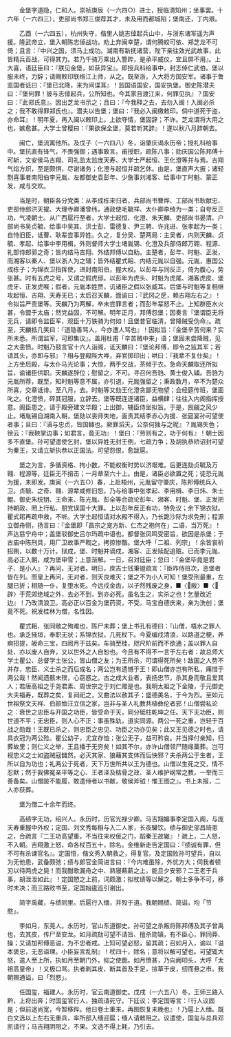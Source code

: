 <!-- { "loadSidebar": true } -->
　　金堡字道隐，仁和人。崇祯庚辰（一六四○）进士，授临清知州；坐事罢。十六年（一六四三），吏部尚书郑三俊荐其才，未及用而都城陷；堡南还，丁内艰。

　　乙酉（一六四五），杭州失守，偕里人姚志倬起兵山中，与浙东诸军遥为声援。隆武帝立，堡入朝陈志倬战功，劝上弃闽幸楚，谓何腾蛟可依、郑芝龙不可倚；且言：『中兴之国，须马上成功。湖南有新抚诸营，陛下亲往效光武故事，此皆精兵百战，可得其力。若乃千骑万乘出入警跸，是承平威仪，宜且屏不用』。上大喜，语廷臣曰：『朕见金堡，如获异宝』。即授兵科给事中，封志倬仁武伯。堡以服未终，力辞；请赐敕印联络江上师，从之。既至浙，入大将方国安军。诸事于鲁监国者诋曰：『堡已北降，来为间谍耳』！监国语国安，国安执堡。御史陈潜夫曰：『堡何罪！彼与志倬起兵，公所知也。今其家且渡江来，何罪见执』？国安曰：『此郑氏意』。因出芝龙书示之；且曰：『今我释之去，去勿入闽！入闽必杀之；我不敢得罪郑氏也』。潜夫以告堡；堡曰：『我必入闽缴敕印。倘中道死于盗，亦命耳』！明年夏，再入闽以敕印上。上欲夺情，堡固辞；不许。芝龙谓将大用之也，嫉愈甚。大学士曾樱曰：『果欲保全堡，莫若听其辞』！遂以秋八月辞朝去。

　　闽亡，堡流寓他所。及戊子（一六四八）冬，诣肇庆谒永历帝；授礼科给事中。堡抗直有锋气，不畏强御；遇事敢言。甫授职，疏陈八事；劾庆国公陈邦傅十可斩，文安侯马吉翔、司礼监太监庞天寿、大学士严起恒、王化澄等并与焉。吉翔气焰方炽，至是颇惧，尽谢诸务；化澄与起恒并疏乞休。由是，堡直声大振；诸轻剽喜事者南阳伯李元胤、左都御史袁彭年、少詹事刘湘客、给事中丁时魁、蒙正发，咸与交欢。

　　当是时，朝臣各分党类：从李成栋来归者，兵部尚书曹烨、工部尚书耿献忠、吏部侍郎洪天擢、大理寺卿潘曾纬，通政使毛毓祥、太仆卿李绮为一类；自夸反正功，气凌朝士。从广西扈行至者，大学士起恒、化澄、朱天麟、吏部尚书晏清、户部尚书吴贞毓、给事中吴其、洪士彭、雷德复、尹三聘、许兆进、张孝起为一类；自恃旧臣，诋曹、耿辈尝事异姓。久之，复分吴、楚两局：主吴者，内则天麟、贞毓、孝起、给事中李用楫，外则督师大学士堵胤锡、化澄及兵部侍郎万翱、程源、礼部侍郎郭之奇；皆内结马吉翔、外结邦傅以自助。主楚者，彭年、时魁、正发，而湘客以秦人、堡以浙人为之辅；皆外结瞿式耜、内结元胤以自强。元胤，惠国公成栋子；为锦衣卫指挥使，进封南阳伯，握大权。以彭年与同反正，倚为腹心，势张甚。时有五虎之号，又谓之假虎邱。以彭年为虎头、时魁为虎尾、湘客虎皮、堡虎牙、正发虎喉；假者，元胤本姓贾，讥诸臣之假以张威耳。后堡与时魁等复相继攻起恒、吉翔、天寿无已；太后召天麟，面谕曰：『武冈之戹，赖吉翔左右之』！令拟旨严责堡等。天麟乃为两解，卒未尝罪言者；而彭年辈怒不止。上知群臣水火甚，令盟于太庙；然党益固，不可解。明年正月，邦傅怨堡；因奏言『堡谓臣无将无兵，请即令监臣军，观臣十万铁骑为何如！且堡昔官临清，曾降贼受伪命』。疏至，天麟抵几笑曰：『道隐善骂人，今亦遭人骂也』！因拟旨：『金堡辛苦何来？实所未悉。所谓监军，可即集议』。盖用杜甫「辛苦贼中来」语；堡固未尝降贼，见之大恚愤。时魁乃鼓言官十六人诣阁，诋天麟曰：『堡论邦傅，即令之监其军；若请其头，亦即与邪』？相与登殿陛大哗，弃官掷印出；哄曰：『我辈不复仕矣』！上方坐后殿，与太仆马光论事；大惊，两手交战，茶倾于衣。急命天麟取还所拟旨，谕诸臣供职。天麟遂辞位；慰留之，不可。寻召何吾驺、黄士俊入辅。吾驺为元胤所荐，既至，知时魁等意不属，亦引退，元胤强留之；秉政数月，卒不为楚众所喜，交章诋诽。至八月，去。时魁等又劾王化澄贪鄙无物望；会经筵传班，堡面叱之。化澄愤，碎其冠服，立辞去。堡等既连逐诸臣，益横肆；往往入内阁指挥授意。阁臣患之，请于殿旁建文华殿；上出御，辅臣侍坐拟旨。于是，觊觎之风少止。堵胤锡自湖南入朝，堡劾以丧师失地，面责其结李赤心为援、张筵宴孙可望使者事；且曰：『滇与忠贞，皆国雠也。厥罪滔天，公奈何独与之昵』？胤锡失色；徐云：『我鞅掌边事；如君言，竟无功』！堡曰：『劳则有之，功于何有』！朝士因多不直堡。孙可望遣使乞封，堡以异姓无封王例，七疏力争；及胡执恭矫诏封可望为秦王，又请立斩执恭以正国法。可望怨恨，愈跋扈。

　　堡之为言，多循资格、拘小数，不能权衡时势以济艰难。后更连劾贞毓及万翱、程源等，廷臣无不掊击；一月章至六十上。由是，诸臣必欲置之死；徒恐元胤为援，未即发。庚寅（一六五○）春，上赴梧州，元胤留守肇庆，陈邦傅统兵入卫。贞毓、之奇、翱、源辈咸修旧怨，乃与给事中张孝起、李用楫、李日炜、朱士鲲、御史朱统钥、王命来、陈光胤、彭全等合疏论彭年、湘客、时魁、堡、正发把持朝政、罔上行私、朋党误国十大罪。上以彭年反正有功，特免议；余下锦衣狱。瞿式耜再疏申救，不听。大学士起恒请对水殿不得入，乃长跪沙际为求免刑；程源立御舟侧，扬言曰：『金堡即「昌宗之宠方新、仁杰之袍何在」二语，当万死』！声达慈宁舟中；盖堡驳御史吕尔玙疏中语也。都督张凤鸣受密旨，欲因是杀堡；于古庙中陈刑具，用厂卫故事严鞫之，拷掠惨酷。堡大呼「二祖、列宗」！余皆哀祈招贿，以数十万计。狱成，堡、时魁并谪戍，湘客、正发赎配追赃。已而李元胤、高必正入朝，咸为堡申雪；上意渐解。一日，召对廷臣；忽曰：『金堡毕竟是君子、是小人』？再问，无对者。明日，庶吉士钱秉镫疏言：『臣昨侍班次，恶堡者皆在列。而皇上再问，无对者，则天良难灭；堡之不为小人可知！堡受刑最重，左腿已折；相随一仆，复堕水死。今远戍金齿，以孑然残废之身，■〈敝〉■〈辟〉于荒郊绝域之外，去必不到，到亦必死。虽名生之，实杀之也！乞量改近边』！乃改清浪卫。高必正以百金为堡药资，不受。马宝自德庆来，亲为洗创；堡竟不死。祝发桂林为僧，名性因。

　　瞿式耜、张同敞之殉难也，陈尸未葬；堡上书孔有德曰：『山僧，梧水之罪人也。承乏掖垣，奉职无状；系锦衣狱，几死杖下。今夏编戍清浪，以路道之梗，养痾招提，皈命三宝，四阅月于兹矣。车骑至桂，咫尺阶前而不欲通；盖以罪人自处、亦以废人自弃，又以世外之人自恕也。今且有不得不一言于左右者：故总师大学士瞿公、总督学士张公，皆山僧之友；为王所杀，可谓得死所矣！敌国之人势不并存，忠臣、义士杀之而后成名；两公岂有遗憾于王！即山僧亦岂有所私，痛惜于两公哉！然闻遗骸未殡，心窃惑之。古之成大业者，表扬忠节，杀其身而敬且爱其人；若唐高祖之于尧君素、周世宗之于刘仁赡是也。我明太祖之下金陵，于元御史大夫福寿，既葬之矣，复祠祀之，又曲法以赦其子；盛德美名，于今为烈。至如元世祖祭文天祥、伯颜恤汪立信之家，岂非与圣人礼教共植彝伦者邪！山僧尝私论之：衰世之忠臣与开国之功臣，皆受命于天，同分砥柱乾坤之任。天下无功臣，则世道不平；无忠臣，则人心不正：事虽殊轨，道实同源。两公一死之重，岂轻于百战之勋哉！王既已杀之，则忠臣之忠见、功臣之功亦见矣；此又王见德之时也，请具衣冠为两公殓。瞿公幼子，尤宜存恤；张公无子，益可矜哀。并当择付亲知，归葬故里；则仁义之举，王且播于无穷矣！如其不尔，亦许山僧领尸随缘藁葬。岂可视忠义之士如盗贼寇雠然，必灭其家、狼藉其支体而后快邪？夫杀两公于生者，王所以自为功也；礼两公于死者，天下万世所共以王为德也。山僧以生死之交，情不忍默；然于我佛冤亲平等之心、王者泽及枯骨之政、圣人维护纲常之教，一举而三善备矣。山僧跛不能履，敢遣侍者以书献，敬侯斧钺！惟王图之』。书上未报，二人亦获葬。

　　堡为僧二十余年而终。

　　高绩字无功，绍兴人。永历时，历官光禄少卿。马吉翔媚事李定国入阁，与庞天寿重握中外权；定国、刘文秀每相与入二人家，长夜驩饮。绩与御史邬昌琦患之，合疏言『二王功高望重，不当往来权佞之门，蹈秦王故辙』！疏上，二人怒，不入朝。吉翔激上怒，命各杖百五十，除名。金维新走告定国曰：『绩诚有罪，但不可有杀谏官名』。定国悟，偕文秀入朝救之，得复官。及定国败孙可望兵，自以为无他患，武备颇弛；绩与郎官金简进言曰：『今内难虽除，外忧方大；伺我者顿刃以待两虎之毙！而我酣歌漏舟之中、熟寝爇薪之上，能旦夕安邪？二王老于兵事，胡泄泄如此』！定国愬之上前，词颇激；拟杖绩等以解之。朝士多争不可，移时未决；而三路败书至，定国始逡巡引谢出。

　　简字禹藏，与绩同里。后扈行入缅，并殁于道。我朝赐绩、简谥，均「节愍」。

　　李如月，东莞人。永历时，官山东道御史。孙可望之杀叛将陈邦傅及其子曾禹也，去其皮，传尸至安龙。如月疏劾可望不请旨、擅杀勋镇，有不臣心，罪同莽、操；又请加邦傅恶谥，为不忠者戒。上知可望必怒，留其疏；召如月入，谕以『谥本褒忠，无恶谥理。小臣妄言乱制』！杖四十，除名；意将以解可望也。可望辄大怒，遣人至上所，执如月至朝门外，抑之使跪。如月愤甚，乃向阙叩头，大呼「太祖高皇帝」！又极口骂。执者剥其皮、断其首及手足，揎草于皮，纫而悬之市。我朝赐通谥，曰「烈愍」。

　　任国玺，福建人。永历时，官云南道御史。戊戌（一六五八）冬，王师三路入黔，上将出奔；时国玺官行人，独疏请死守。下廷议；李定国等言：『行人议固是；但前途尚宽，今暂移跸。他日卷土重来，再图恢复未晚也』！乃扈上入缅。既白文选以上左右无重兵，率所部入缅迎扈；缅人请敕阻之。议遣使，国玺与总兵邓凯请行；马吉翔阴阻之，不果。文选不得上耗，乃引去。

